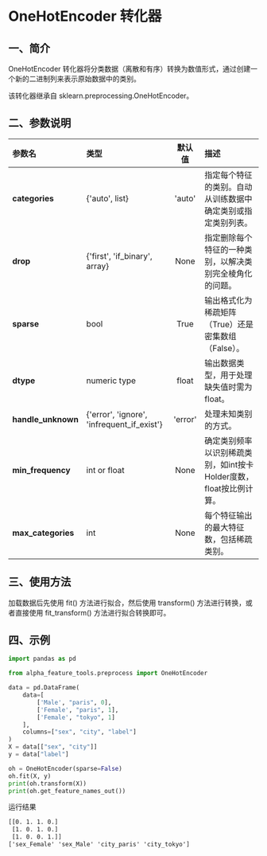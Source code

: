 # OneHotEncoder 转化器




## 一、简介

OneHotEncoder 转化器将分类数据（离散和有序）转换为数值形式，通过创建一个新的二进制列来表示原始数据中的类别。

该转化器继承自 sklearn.preprocessing.OneHotEncoder。



## 二、参数说明

| 参数名            | 类型      | 默认值   | 描述                                               |
|:----------------|:---------|:-------:|:-------------------------------------------------- |
| **categories**   | {'auto', list} | 'auto' | 指定每个特征的类别。自动从训练数据中确定类别或指定类别列表。 |
| **drop**         | {'first', 'if_binary', array} | None   | 指定删除每个特征的一种类别，以解决类别完全棱角化的问题。 |
| **sparse**       | bool     | True   | 输出格式化为稀疏矩阵（True）还是密集数组（False）。 |
| **dtype**        | numeric type | float  | 输出数据类型，用于处理缺失值时需为float。 |
| **handle_unknown** | {'error', 'ignore', 'infrequent_if_exist'} | 'error' | 处理未知类别的方式。 |
| **min_frequency** | int or float | None   | 确定类别频率以识别稀疏类别，如int按卡Holder度数，float按比例计算。 |
| **max_categories** | int | None   | 每个特征输出的最大特征数，包括稀疏类别。 |



## 三、使用方法

加载数据后先使用 fit() 方法进行拟合，然后使用 transform() 方法进行转换，或者直接使用 fit_transform() 方法进行拟合转换即可。



## 四、示例

```python
import pandas as pd

from alpha_feature_tools.preprocess import OneHotEncoder

data = pd.DataFrame(
    data=[
        ['Male', "paris", 0],
        ['Female', "paris", 1],
        ['Female', "tokyo", 1]
    ],
    columns=["sex", "city", "label"]
)
X = data[["sex", "city"]]
y = data["label"]

oh = OneHotEncoder(sparse=False)
oh.fit(X, y)
print(oh.transform(X))
print(oh.get_feature_names_out())
```

运行结果
```txt
[[0. 1. 1. 0.]
 [1. 0. 1. 0.]
 [1. 0. 0. 1.]]
['sex_Female' 'sex_Male' 'city_paris' 'city_tokyo']
```


